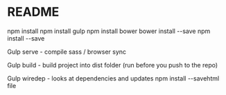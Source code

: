 # README #

npm install
npm install gulp
npm install bower
bower install --save
npm install --save

Gulp serve - compile sass / browser sync

Gulp build - build project into dist folder (run before you push to the repo)

Gulp wiredep - looks at dependencies and updates npm install --savehtml file